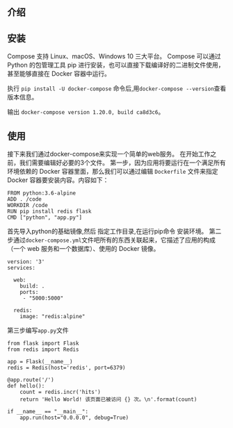 ## 介绍

## 安装

Compose 支持 Linux、macOS、Windows 10 三大平台。
Compose 可以通过 Python 的包管理工具 pip 进行安装，也可以直接下载编译好的二进制文件使用，甚至能够直接在 Docker 容器中运行。

执行 `pip install -U docker-compose` 命令后,用`docker-compose --version`查看版本信息。

输出 `docker-compose version 1.20.0, build ca8d3c6`。


## 使用 
接下来我们通过docker-compose来实现一个简单的web服务。
在开始工作之前，我们需要编辑好必要的3个文件。
第一步，因为应用将要运行在一个满足所有环境依赖的 Docker 容器里面，那么我们可以通过编辑 `Dockerfile` 文件来指定 Docker 容器要安装内容。内容如下：
```
FROM python:3.6-alpine
ADD . /code
WORKDIR /code
RUN pip install redis flask
CMD ["python", "app.py"]
```
首先导入python的基础镜像,然后 指定工作目录,在运行pip命令 安装环境。
第二步通过`docker-compose.yml`文件吧所有的东西关联起来，它描述了应用的构成（一个 web 服务和一个数据库）、使用的 Docker 镜像。
```
version: '3'
services:

  web:
    build: .
    ports:
     - "5000:5000"

  redis:
    image: "redis:alpine"
```

第三步编写`app.py`文件 
```
from flask import Flask
from redis import Redis

app = Flask(__name__)
redis = Redis(host='redis', port=6379)

@app.route('/')
def hello():
    count = redis.incr('hits')
    return 'Hello World! 该页面已被访问 {} 次。\n'.format(count)

if __name__ == "__main__":
    app.run(host="0.0.0.0", debug=True)
```


